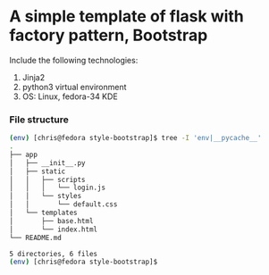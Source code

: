# A simple template of flask with factory pattern, Bootstrap

Include the following technologies:
1. Jinja2
2. python3 virtual environment
3. OS: Linux, fedora-34 KDE

### File structure

```bash
(env) [chris@fedora style-bootstrap]$ tree -I 'env|__pycache__'
.
├── app
│   ├── __init__.py
│   ├── static
│   │   ├── scripts
│   │   │   └── login.js
│   │   └── styles
│   │       └── default.css
│   └── templates
│       ├── base.html
│       └── index.html
└── README.md

5 directories, 6 files
(env) [chris@fedora style-bootstrap]$ 

```